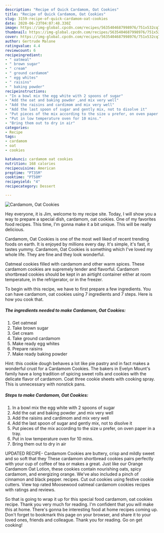```yaml
---
description: "Recipe of Quick Cardamom, Oat Cookies"
title: "Recipe of Quick Cardamom, Oat Cookies"
slug: 3159-recipe-of-quick-cardamom-oat-cookies
date: 2020-06-23T04:07:48.330Z
image: https://img-global.cpcdn.com/recipes/5635404687998976/751x532cq70/cardamom-oat-cookies-recipe-main-photo.jpg
thumbnail: https://img-global.cpcdn.com/recipes/5635404687998976/751x532cq70/cardamom-oat-cookies-recipe-main-photo.jpg
cover: https://img-global.cpcdn.com/recipes/5635404687998976/751x532cq70/cardamom-oat-cookies-recipe-main-photo.jpg
author: Gertrude Malone
ratingvalue: 4.4
reviewcount: 6
recipeingredient:
- " oatmeal"
- " brown sugar"
- " cream"
- " ground cardamom"
- " egg whites"
- " raisins"
- " baking powder"
recipeinstructions:
- "In a bowl mix the egg white with 2 spoons of sugar"
- "Add the oat and baking powder ,and mix very well"
- "Add the raisins and cardimom and mix very well"
- "Add the last spoon of sugar and gently mix, not to disolve it"
- "Put pieces of the mix according to the size u prefer, on oven paper in a tray."
- "Put in low temperature oven for 10 mins."
- "Bring them out to dry in air"
categories:
- Recipe
tags:
- cardamom
- oat
- cookies

katakunci: cardamom oat cookies 
nutrition: 168 calories
recipecuisine: American
preptime: "PT35M"
cooktime: "PT58M"
recipeyield: "4"
recipecategory: Dessert

---
```



![Cardamom, Oat Cookies](https://img-global.cpcdn.com/recipes/5635404687998976/751x532cq70/cardamom-oat-cookies-recipe-main-photo.jpg)

Hey everyone, it is Jim, welcome to my recipe site. Today, I will show you a way to prepare a special dish, cardamom, oat cookies. One of my favorites food recipes. This time, I'm gonna make it a bit unique. This will be really delicious.

Cardamom, Oat Cookies is one of the most well liked of recent trending foods on earth. It is enjoyed by millions every day. It's simple, it's fast, it tastes yummy. Cardamom, Oat Cookies is something which I've loved my whole life. They are fine and they look wonderful.

Oatmeal cookies filled with cardamom and other warm spices. These cardamom cookies are supremely tender and flavorful. Cardamom shortbread cookies should be kept in an airtight container either at room temperature, in the refrigerator, or in the freezer.


To begin with this recipe, we have to first prepare a few ingredients. You can have cardamom, oat cookies using 7 ingredients and 7 steps. Here is how you cook that.

<!--inarticleads1-->

##### The ingredients needed to make Cardamom, Oat Cookies:

1. Get  oatmeal
1. Take  brown sugar
1. Get  cream
1. Take  ground cardamom
1. Make ready  egg whites
1. Prepare  raisins
1. Make ready  baking powder


Hint: this cookie dough behaves a lot like pie pastry and in fact makes a wonderful crust for a Cardamom Cookies. The bakers in Evelyn Mount&#39;s family have a long tradition of spicing sweet rolls and cookies with the delicate flavor of cardamom. Coat three cookie sheets with cooking spray. This is unnecessary with nonstick pans. 

<!--inarticleads2-->

##### Steps to make Cardamom, Oat Cookies:

1. In a bowl mix the egg white with 2 spoons of sugar
1. Add the oat and baking powder ,and mix very well
1. Add the raisins and cardimom and mix very well
1. Add the last spoon of sugar and gently mix, not to disolve it
1. Put pieces of the mix according to the size u prefer, on oven paper in a tray.
1. Put in low temperature oven for 10 mins.
1. Bring them out to dry in air


UPDATED RECIPE- Cardamom Cookies are buttery, crisp and mildly sweet and so soft that they These cardamom shortbread cookies pairs perfectly with your cup of coffee of tea or makes a great. Just like our Orange Cardamom Oat Lotion, these cookies contain nourishing oats, spicy cardamom, and energizing orange. We&#39;ve also included a pinch of cinnamon and black pepper. recipes. Cut out cookies using festive cookie cutters. View top rated Moosewood oatmeal cardamom cookies recipes with ratings and reviews. 

So that is going to wrap it up for this special food cardamom, oat cookies recipe. Thank you very much for reading. I'm confident that you will make this at home. There's gonna be interesting food at home recipes coming up. Don't forget to bookmark this page on your browser, and share it to your loved ones, friends and colleague. Thank you for reading. Go on get cooking!
